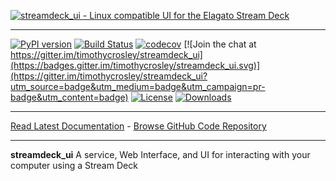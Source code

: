 [![streamdeck_ui - Linux compatible UI for the Elagato Stream Deck](https://raw.githubusercontent.com/timothycrosley/streamdeck-ui/master/art/logo_large.png)](https://timothycrosley.github.io/streamdeck-ui/)
_________________

[![PyPI version](https://badge.fury.io/py/streamdeck_ui.svg)](http://badge.fury.io/py/streamdeck_ui)
[![Build Status](https://travis-ci.org/timothycrosley/streamdeck_ui.svg?branch=master)](https://travis-ci.org/timothycrosley/streamdeck_ui)
[![codecov](https://codecov.io/gh/timothycrosley/streamdeck_ui/branch/master/graph/badge.svg)](https://codecov.io/gh/timothycrosley/streamdeck_ui)
[![Join the chat at https://gitter.im/timothycrosley/streamdeck_ui](https://badges.gitter.im/timothycrosley/streamdeck_ui.svg)](https://gitter.im/timothycrosley/streamdeck_ui?utm_source=badge&utm_medium=badge&utm_campaign=pr-badge&utm_content=badge)
[![License](https://img.shields.io/github/license/mashape/apistatus.svg)](https://pypi.python.org/pypi/streamdeck_ui/)
[![Downloads](https://pepy.tech/badge/streamdeck_ui)](https://pepy.tech/project/streamdeck_ui)
_________________

[Read Latest Documentation](https://timothycrosley.github.io/streamdeck_ui/) - [Browse GitHub Code Repository](https://github.com/timothycrosley/streamdeck_ui/)
_________________

**streamdeck_ui** A service, Web Interface, and UI for interacting with your computer using a Stream Deck
